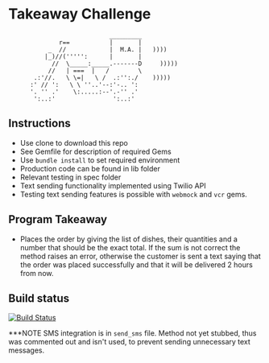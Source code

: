 Takeaway Challenge
==================
```
                            _________
              r==           |       |
           _  //            |  M.A. |   ))))
          |_)//(''''':      |       |
            //  \_____:_____.-------D     )))))
           //   | ===  |   /        \
       .:'//.   \ \=|   \ /  .:'':./    )))))
      :' // ':   \ \ ''..'--:'-.. ':
      '. '' .'    \:.....:--'.-'' .'
       ':..:'                ':..:'

 ```

Instructions
-------

* Use clone to download this repo
* See Gemfile for description of required Gems
* Use `bundle install` to set required environment
* Production code can be found in lib folder
* Relevant testing in spec folder
* Text sending functionality implemented using Twilio API
* Testing text sending features is possible with `webmock` and `vcr` gems.

Program Takeaway
-------

  * Places the order by giving the list of dishes, their quantities and a number that should be the exact total. If the sum is not correct the method raises an error, otherwise the customer is sent a text saying that the order was placed successfully and that it will be delivered 2 hours from now.





Build status
------------------

[![Build Status](https://travis-ci.org/6eff/takeaway-challenge.svg?branch=master)](https://travis-ci.org/6eff/takeaway-challenge)


***NOTE
SMS integration is in `send_sms` file. Method not yet stubbed, thus was commented out and isn't used, to prevent sending unnecessary text messages. 
